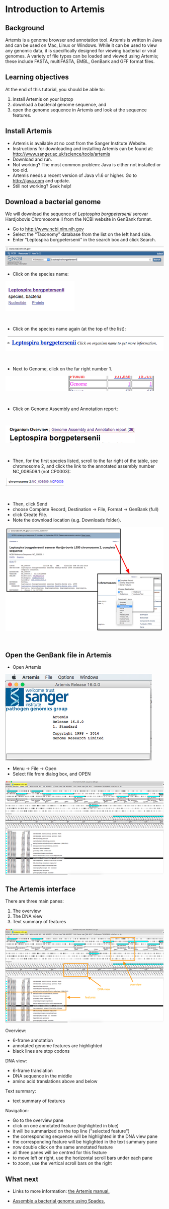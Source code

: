 # Introduction to Artemis

## Background

Artemis is a genome browser and annotation tool. Artemis is written in Java and can be used on Mac, Linux or Windows. While it can be used to view any genomic data, it is specifically designed for viewing bacterial or viral genomes. A variety of file types can be loaded and viewed using Artemis; these include FASTA, multiFASTA, EMBL, GenBank and GFF format files.

## Learning objectives

At the end of this tutorial, you should be able to:

1.  install Artemis on your laptop
2.  download a bacterial genome sequence, and
3.  open the genome sequence in Artemis and look at the sequence features.

## Install Artemis

- Artemis is available at no cost from the Sanger Institute Website.
- Instructions for downloading and installing Artemis can be found at: <http://www.sanger.ac.uk/science/tools/artemis>
- Download and run.
 - Not working? The most common problem: Java is either not installed or too old.
- Artemis needs a recent version of Java v1.6 or higher. Go to <http://java.com> and update.
- Still not working? Seek help!

## Download a bacterial genome

We will download the sequence of *Leptospira borgpetersenii* serovar Hardjobovis Chromosome II from the NCBI website in GenBank format.  

- Go to <http://www.ncbi.nlm.nih.gov>
- Select the “Taxonomy” database from the list on the left hand side.
- Enter “Leptospira borgpetersenii” in the search box and click <ss>Search</ss>.

![NCBI search box](./images/image00.png)

- Click on the species name:

![Species name link](./images/image08.png)

&nbsp;

- Click on the species name again (at the top of the list):

![Species name link](./images/image06.png)

&nbsp;

- Next to <ss>Genome</ss>, click on the far right number <ss>1</ss>.

<!---FIXME: add arrow to point to it.  
--->

![link to genome](./images/image02.png)

&nbsp;

- Click on <ss>Genome Assembly and Annotation report</ss>:

&nbsp;

![link to report](./images/image04.png)

&nbsp;

- Then, for the first species listed, scroll to the far right of the table, see chromosome 2, and click the link to the annotated assembly number <ss>NC_008509.1</ss> (not CP0003):

![link to report](./images/image01.png)

&nbsp;

- Then, click <ss>Send</ss>
- choose <ss>Complete Record</ss>, <ss>Destination &rarr; File</ss>, <ss>Format &rarr; GenBank (full)</ss>
- click <ss>Create File</ss>.
- Note the download location (e.g. Downloads folder).

![Send button](./images/image05.png)

&nbsp;

## Open the GenBank file in Artemis

- Open Artemis

![Artemis window](./images/image07.png)


- <ss>Menu &rarr; File &rarr; Open</ss>
- Select file from dialog box, and <ss>OPEN</ss>

![Send button](./images/image03.png)

## The Artemis interface

There are three main panes:

1. The overview
2. The DNA view
3. Text summary of features

![Artemis screenshot](./images/image09.png)

Overview:  

- 6-frame annotation
- annotated genome features are highlighted
- black lines are stop codons

DNA view:

- 6-frame translation
- DNA sequence in the middle
- amino acid translations above and below

Text summary:

- text summary of features

Navigation:

- Go to the overview pane
- click on one annotated feature (highlighted in blue)
- it will be summarized on the top line ("selected feature")
- the corresponding sequence will be highlighted in the DNA view pane
- the corresponding feature will be higlighted in the text summary pane
- now double click on the same annotated feature
- all three panes will be centred for this feature
- to move left or right, use the horizontal scroll bars under each pane
- to zoom, use the vertical scroll bars on the right

## What next  

- Links to more information: [the Artemis manual.](ftp://ftp.sanger.ac.uk/pub/resources/software/artemis/artemis.pdf)

- [Assemble a bacterial genome using Spades.](../2a/index.md)
